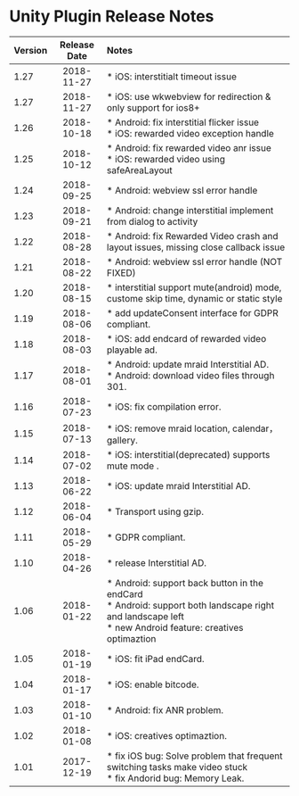 # Unity Plugin Release Notes

| Version | Release Date | Notes                                                        |
| ------- | :----------: | :----------------------------------------------------------- |
| 1.27   |  2018-11-27  | *    iOS: interstitialt timeout issue  |
| 1.27   |  2018-11-27  | *    iOS: use wkwebview for redirection & only support for ios8+  |
| 1.26   |  2018-10-18  | *    Android: fix interstitial flicker issue    <br>*  iOS: rewarded video exception handle  |
| 1.25   |  2018-10-12  | *    Android: fix rewarded video anr issue    <br>*  iOS: rewarded video using safeAreaLayout  |
| 1.24   |  2018-09-25  | *    Android: webview ssl error handle      |
| 1.23   |  2018-09-21  | *    Android: change interstitial implement from dialog to activity      |
| 1.22   |  2018-08-28  | *    Android: fix Rewarded Video crash and layout issues, missing close callback issue      |
| 1.21   |  2018-08-22  | *    Android: webview ssl error handle (NOT FIXED)     |
| 1.20   |  2018-08-15  | *    interstitial support mute(android) mode, custome skip time, dynamic or static style      |
| 1.19   |  2018-08-06  | *    add updateConsent interface for GDPR compliant.         |
| 1.18   |  2018-08-03  | *    iOS: add endcard of rewarded video playable ad.         |
| 1.17   |  2018-08-01  | *    Android: update mraid Interstitial AD. <br>*    Android: download video files through 301. |
| 1.16   |  2018-07-23  | *    iOS: fix compilation error.                             |
| 1.15   |  2018-07-13  | *    iOS: remove mraid location, calendar，gallery.          |
| 1.14   |  2018-07-02  | *    iOS: interstitial(deprecated) supports mute mode .                  |
| 1.13   |  2018-06-22  | *    iOS: update mraid Interstitial AD.                      |
| 1.12   |  2018-06-04  | *    Transport using gzip.                                   |
| 1.11   |  2018-05-29  | *    GDPR compliant.                                         |
| 1.10   |  2018-04-26  | *    release Interstitial AD.                                |
| 1.06   |  2018-01-22  | *    Android: support back button in the endCard <br>*    Android: support both landscape right and landscape left<br>*    new Android feature: creatives optimaztion |
| 1.05   |  2018-01-19  | *    iOS: fit iPad endCard.                                  |
| 1.04   |  2018-01-17  | *    iOS: enable bitcode.                                    |
| 1.03   |  2018-01-10  | *    Android: fix ANR problem.                               |
| 1.02   |  2018-01-08  | *    iOS: creatives optimaztion.                             |
| 1.01   |  2017-12-19  | *    fix iOS bug: Solve problem that frequent switching tasks make video stuck <br>*    fix Andorid bug: Memory Leak. |





